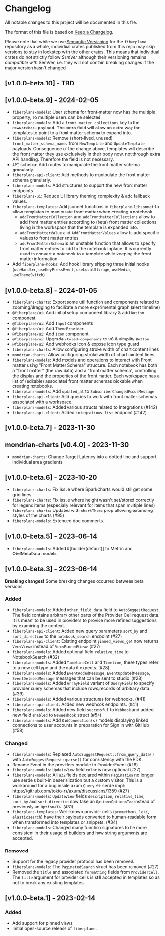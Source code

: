 # Changelog

All notable changes to this project will be documented in this file.

The format of this file is based on
[Keep a Changelog](https://keepachangelog.com/en/1.0.0/).

Please note that while we use
[Semantic Versioning](https://semver.org/spec/v2.0.0.html) for the `fiberplane`
repository as a whole, individual crates published from this repo may skip
versions to stay in lockstep with the other crates. This means that individual
crates do not strictly follow _SemVer_ although their versioning remains
_compatible with_ SemVer, i.e. they will not contain breaking changes if the
major version hasn't changed.

## [v1.0.0-beta.10] - TBD

## [v1.0.0-beta.9] - 2024-02-05

- `fiberplane-models`: User schema for front-matter now has the multiple property, so multiple users can be selected
- `fiberplane-models`: Add a `front_matter_collections` key to the `NewNotebook` payload.
  The extra field will allow an extra way for templates to point to a front matter schema to
  expand into.
- `fiberplane-models`: Remove (short-lived, unused) `front_matter_schema_names` from `NewTemplate` and
  `UpdateTemplate` payloads. Consequence of the change above, templates will describe the front
  matter they use exclusively in their body now, not through extra API handling. Therefore the field
  is not necessary.
- `API` schema: Add routes to manipulate the front matter schema granularly.
- `fiberplane-api-client`: Add methods to manipulate the front matter schema granularly.
- `fiberplane-models`: Add structures to support the new front matter endpoints.
- `fiberplane-ui`: Reduce UI library theming complexity & add fallback values.
- `fiberplane-templates`: Add jsonnet functions in `fiberplane.libsonnet` to allow templates to manipulate
  front matter when creating a notebook.
  + `addFrontMatterCollection` and `addFrontMatterCollections` allow to add front matter entries according
    to (beta) front matter collections living in the workspace that the template is expanded into.
  + `addFrontMatterValue` and `AddFrontMatterValues` allow to add specific values to front matter entries
  + `addFrontMatterSchema` is an unstable function that allows to specify front matter entries to add
    to the notebook inplace. It is currently used to convert a notebook to a template while keeping the
    front matter information
- Add `fiberplane-hooks`: Add hook library shipping three initial hooks
  (`useHandler`, `useKeyPressEvent`, `useLocalStorage`, `useMedia`, `useThemeSwitch`)

## [v1.0.0-beta.8] - 2024-01-05

- `fiberplane-charts`: Export some util function and components related to 
  zooming/dragging to facilitate a more experimental graph (alert timeline)
- `@fiberplane/ui`: Add initial setup component library & add `Button` component
- `@fiberplane/ui`: Add `Input` components
- `@fiberplane/ui`: Add `ThemeProvider`
- `@fiberplane/ui`: Add `Icon` component
- `@fiberplane/ui`: Upgrade `styled-components` to v6 & simplify `Button`
- `@fiberplane/ui`: Add webhooks icon & expose icon type guard
- `fiberplane-charts`: Allow configuring stroke width of chart content lines
- `mondrian-charts`: Allow configuring stroke width of chart content lines
- `fiberplane-models`: Add models and operations to interact with Front matter using 
  "Front Matter Schema" structure.
  Each notebook has both a "front matter" (the raw data) and a "front matter schema",
  controlling the display and the properties of the front matter.
  Each workspace has a list of (editable) associated front matter schemas pickable when
  creating notebooks.
- `fiberplane-models`: Add `updated_at` to `SubscriberChangedFocusMessage`
- `fiberplane-api-client`: Add queries to work with front matter schemas associated with
  a workspace.
- `fiberplane-models`: Added various structs related to Integrations (#142)
- `fiberplane-api-client`: Added `integrations_list` endpoint (#142)

## [v1.0.0-beta.7] - 2023-11-30
## mondrian-charts [v0.4.0] - 2023-11-30

- `mondrian-charts`: Change Target Latency into a dotted line and support individual area gradients

## [v1.0.0-beta.6] - 2023-10-20

- `fiberplane-charts`: Fix issue where SparkCharts would still get some grid
  lines.
- `fiberplane-charts`: Fix issue where height wasn't set/stored correctly for
  legend items (especially relevant for items that span multiple lines)
- `fiberplane-charts`: Updated with `chartTheme` prop allowing extending styles
  of the charts (#95)
- `fiberplane-models`: Extended doc comments.

## [v1.0.0-beta.5] - 2023-06-14

- `fiberplane-models`: Added #[builder(default)] to Metric and OtelMetaData
  models

## [v1.0.0-beta.3] - 2023-06-14

**Breaking changes!** Some breaking changes occurred between beta versions.

### Added

- `fiberplane-models`: Added `other_field_data` field to `AutoSuggestRequest`.
  The field contains arbitrary other parts of the Provider Cell request data. It
  is meant to be used in providers to provide more refined suggestions by
  examining the context.
- `fiberplane-api-client`: Added new query parameters `sort_by` and
  `sort_direction` to the `notebook_search` endpoint (#27)
- `fiberplane-api-client`: Existing endpoint `pinned_views_get` now returns
  `Vec<View>` instead of `Vec<PinnedView>` (#27)
- `fiberplane-models`: Added optional field `relative_time` to NotebookSearch
  (#32)
- `fiberplane-models`: Added `TimelineCell` and `Timeline`, these types refer to
  a new cell type and the data it expects. (#28)
- `fiberplane-models`: Added `EventAddedMessage`, `EventUpdatedMessage`,
  `EventDeletedMessage` messages that can be sent to studio. (#28)
- `fiberplane-models`: Added `ArrayField` variant of `QueryField` to specify
  provider query schemas that include rows/records of arbitrary data. (#39)
- `fiberplane-models`: Added various structures for webhooks. (#41)
- `fiberplane-api-client`: Added new webhook endpoints. (#41)
- `fiberplane-models`: Added new field `successful` to `Webhook` and added new
  field `enabled` to `NewWebhook` struct (#54)
- `fiberplane-models`: Add `OidConnection(s)` models displaying linked
  connections to user accounts in preparation for Sign in with GitHub (#58)

### Changed

- `fiberplane-models`: Replaced `AutoSuggestRequest::from_query_data()` with
  `AutoSuggestRequest::parse()` for consistency with the PDK.
- Rename Event in the providers module to ProviderEvent (#26)
- `fiberplane-models`: `UpdateView` field `color` is now optional (#27)
- `fiberplane-models`: All `u32` fields declared within `Pagination` no longer
  use serde's built-in deserialization but a custom visitor. This is a
  workaround for a bug inside axum `Query` <-> serde impl:
  https://github.com/tokio-rs/axum/discussions/1359 (#27)
- `fiberplane-models`: `UpdateView` fields `description`, `relative_time`,
  `sort_by` and `sort_direction` now take an `Option<Option<T>>` instead of
  previously an `Option<T>`. (#31)
- `fiberplane-templates`: Well-known provider cells (`prometheus`, `loki`,
  `elasticsearch`) have their payloads converted to human-readable form when
  transformed into templates or snippets. (#34)
- `fiberplane-models`: Changed many function signatures to be more consistent in
  their usage of builders and how string arguments are accepted.

### Removed

- Support for the legacy provider protocol has been removed.
- `fiberplane-models`: The `PaginatedSearch` struct has been removed (#27)
- Removed the `title` and associated `formatting` fields from `ProviderCell`.
  The `title` argument for provider cells is still accepted in templates so as
  not to break any existing templates.

## [v1.0.0-beta.1] - 2023-02-14

### Added

- Add support for pinned views
- Initial open-source release of `fiberplane`.
